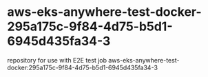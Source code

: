 # aws-eks-anywhere-test-docker-295a175c-9f84-4d75-b5d1-6945d435fa34-3
repository for use with E2E test job aws-eks-anywhere-test-docker:295a175c-9f84-4d75-b5d1-6945d435fa34-3
